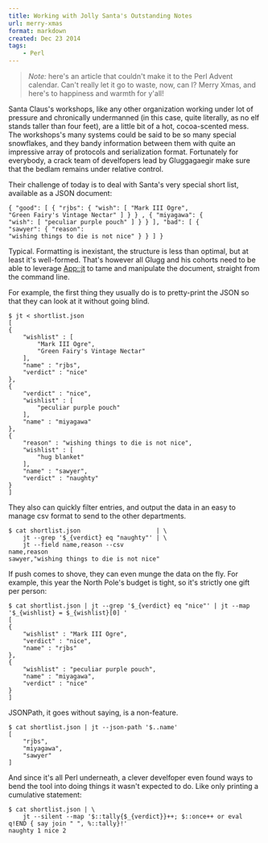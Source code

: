 ```yaml
---
title: Working with Jolly Santa's Outstanding Notes
url: merry-xmas
format: markdown
created: Dec 23 2014
tags:
    - Perl
---
```


> *Note:* here's an article that couldn't make it to the Perl Advent calendar.
> Can't really let it go to waste, now, can I? Merry Xmas, and here's to 
> happiness and warmth for y'all!

Santa Claus's workshops, like any other organization working under lot of
pressure and chronically undermanned (in this case, quite literally,
as no elf stands taller than four feet), are
a little bit of a hot, cocoa-scented mess. The 
workshops's many systems could
be said to be so
many special snowflakes, and they bandy information between them with 
quite an impressive array of protocols and
serialization format. Fortunately for everybody, a crack team of 
develfopers lead by Gluggagaegir make sure that the bedlam remains under
relative control.

Their challenge of today is to deal with Santa's very special 
short list, available as a JSON document:

```
{ "good": [ { "rjbs": { "wish": [ "Mark III Ogre", 
"Green Fairy's Vintage Nectar" ] } } , { "miyagawa": { 
"wish": [ "peculiar purple pouch" ] } } ], "bad": [ {
"sawyer": { "reason": 
"wishing things to die is not nice" } } ] }
```

Typical. Formatting is inexistant, the structure is less than optimal, but
at least it's well-formed. That's however all Glugg and his cohorts need
to be able to leverage [App::jt](cpan:App::jt) to tame and manipulate the document,
straight from the command line.

For example, the first thing they usually do is to pretty-print 
the JSON so that they can look at it without going blind.

```
$ jt < shortlist.json
[
{
    "wishlist" : [
        "Mark III Ogre",
        "Green Fairy's Vintage Nectar"
    ],
    "name" : "rjbs",
    "verdict" : "nice"
},
{
    "verdict" : "nice",
    "wishlist" : [
        "peculiar purple pouch"
    ],
    "name" : "miyagawa"
},
{
    "reason" : "wishing things to die is not nice",
    "wishlist" : [
        "hug blanket"
    ],
    "name" : "sawyer",
    "verdict" : "naughty"
}
]
```

They also can quickly filter entries, and output the data in 
an easy to manage csv format to send to the other departments.

```
$ cat shortlist.json                     | \
    jt --grep '$_{verdict} eq "naughty"' | \
    jt --field name,reason --csv
name,reason
sawyer,"wishing things to die is not nice"
```

If push comes to shove, they can even munge the data on the fly. For example, 
this year the North Pole's budget is tight, so it's strictly one gift per
person:

```
$ cat shortlist.json | jt --grep '$_{verdict} eq "nice"' | jt --map '$_{wishlist} = $_{wishlist}[0] '
[
{
    "wishlist" : "Mark III Ogre",
    "verdict" : "nice",
    "name" : "rjbs"
},
{
    "wishlist" : "peculiar purple pouch",
    "name" : "miyagawa",
    "verdict" : "nice"
}
]
```

JSONPath, it goes without saying, is a non-feature.

```
$ cat shortlist.json | jt --json-path '$..name'
[
    "rjbs",
    "miyagawa",
    "sawyer"
]

```

And since it's all Perl underneath, a clever develfoper even found ways to
bend the tool into doing things it wasn't expected to do. Like only printing a
cumulative statement:

```
$ cat shortlist.json | \
    jt --silent --map '$::tally{$_{verdict}}++; $::once++ or eval q!END { say join " ", %::tally}!'
naughty 1 nice 2
```
